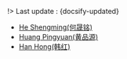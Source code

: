 !> Last update : {docsify-updated}
- [He Shengming(何晟铭)](./docs/artists/heshengming.md)
- [Huang Pingyuan(黄品源)](./docs/artists/huangpingyuan.md)
- [Han Hong(韩红)](./docs/artists/hanhong.md)